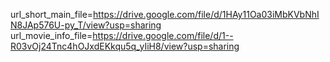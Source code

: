 url_short_main_file=https://drive.google.com/file/d/1HAy11Oa03iMbKVbNhIN8JAp576U-py_T/view?usp=sharing
url_movie_info_file=https://drive.google.com/file/d/1--R03vOj24Tnc4hOJxdEKkqu5q_yIiH8/view?usp=sharing